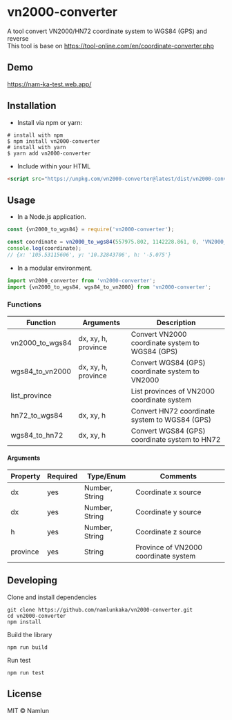 # vn2000-converter
A tool convert VN2000/HN72 coordinate system to WGS84 (GPS) and reverse  
This tool is base on https://tool-online.com/en/coordinate-converter.php

## Demo
https://nam-ka-test.web.app/

## Installation
- Install via npm or yarn:
```shell script
# install with npm
$ npm install vn2000-converter
# install with yarn
$ yarn add vn2000-converter
```

- Include within your HTML
```html
<script src="https://unpkg.com/vn2000-converter@latest/dist/vn2000-converter.min.js"></script>
```

## Usage
- In a Node.js application.
```javascript
const {vn2000_to_wgs84} = require('vn2000-converter');

const coordinate = vn2000_to_wgs84(557975.802, 1142228.861, 0, 'VN2000_DONG_THAP');
console.log(coordinate);
// {x: '105.53115606', y: '10.32843706', h: '-5.075'}
```

- In a modular environment.
```javascript
import vn2000_converter from 'vn2000-converter';
import {vn2000_to_wgs84, wgs84_to_vn2000} from 'vn2000-converter';
```

### Functions

Function            | Arguments           | Description   
--------            |---------------------| -------
vn2000_to_wgs84     | dx, xy, h, province | Convert VN2000 coordinate system to WGS84 (GPS)      
wgs84_to_vn2000     | dx, xy, h, province | Convert WGS84 (GPS) coordinate system to VN2000 
list_province       |                     |List provinces of VN2000 coordinate system  
hn72_to_wgs84       | dx, xy, h           | Convert HN72 coordinate system to WGS84 (GPS)
wgs84_to_hn72       | dx, xy, h           | Convert WGS84 (GPS) coordinate system to HN72

#### Arguments

Property            | Required    | Type/Enum      | Comments
--------            | ---------  | ---------------| --------
dx                  | yes       | Number, String    | Coordinate x source
dx                  | yes       | Number, String    | Coordinate y source
h                   | yes       | Number, String    | Coordinate z source
province            | yes       | String            | Province of VN2000 coordinate system


## Developing

Clone and install dependencies
```
git clone https://github.com/namlunkaka/vn2000-converter.git
cd vn2000-converter
npm install
```

Build the library
```
npm run build
```

Run test
```
npm run test
```

## License
MIT © Namlun
